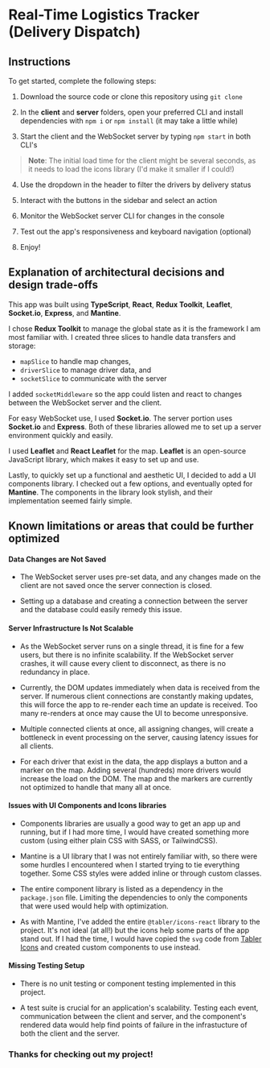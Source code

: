 # Real-Time Logistics Tracker (Delivery Dispatch)

## Instructions

To get started, complete the following steps:

1. Download the source code or clone this repository using `git clone`

2. In the **client** and **server** folders, open your preferred CLI and install dependencies with `npm i` or `npm install` (it may take a little while)

3. Start the client and the WebSocket server by typing `npm start` in both CLI's 
> **Note**: The initial load time for the client might be several seconds, as it needs to load the icons library (I'd make it smaller if I could!)

4. Use the dropdown in the header to filter the drivers by delivery status 

5. Interact with the buttons in the sidebar and select an action

6. Monitor the WebSocket server CLI for changes in the console

7. Test out the app's responsiveness and keyboard navigation (optional)

8. Enjoy!

## Explanation of architectural decisions and design trade-offs

This app was built using **TypeScript**, **React**, **Redux Toolkit**, **Leaflet**, **Socket.io**, **Express**, and **Mantine**.

I chose **Redux Toolkit** to manage the global state as it is the framework I am most familiar with. I created three slices to handle data transfers and storage:
- `mapSlice` to handle map changes,
- `driverSlice` to manage driver data, and 
- `socketSlice` to communicate with the server

I added `socketMiddleware` so the app could listen and react to changes between the WebSocket server and the client.

For easy WebSocket use, I used **Socket.io**. The server portion uses **Socket.io** and **Express**. Both of these libraries allowed me to set up a server environment quickly and easily.

I used **Leaflet** and **React Leaflet** for the map. **Leaflet** is an open-source JavaScript library, which makes it easy to set up and use.

Lastly, to quickly set up a functional and aesthetic UI, I decided to add a UI components library. I checked out a few options, and eventually opted for **Mantine**. The components in the library look stylish, and their implementation seemed fairly simple.

## Known limitations or areas that could be further optimized

#### Data Changes are Not Saved

- The WebSocket server uses pre-set data, and any changes made on the client are not saved once the server connection is closed.

- Setting up a database and creating a connection between the server and the database could easily remedy this issue.

#### Server Infrastructure Is Not Scalable

- As the WebSocket server runs on a single thread, it is fine for a few users, but there is no infinite scalability. If the WebSocket server crashes, it will cause every client to disconnect, as there is no redundancy in place.

- Currently, the DOM updates immediately when data is received from the server. If numerous client connections are constantly making updates, this will force the app to re-render each time an update is received. Too many re-renders at once may cause the UI to become unresponsive.

- Multiple connected clients at once, all assigning changes, will create a bottleneck in event processing on the server, causing latency issues for all clients.

- For each driver that exist in the data, the app displays a button and a marker on the map. Adding several (hundreds) more drivers would increase the load on the DOM. The map and the markers are currently not optimized to handle that many all at once.

#### Issues with UI Components and Icons libraries

- Components libraries are usually a good way to get an app up and running, but if I had more time, I would have created something more custom (using either plain CSS with SASS, or TailwindCSS).

- Mantine is a UI library that I was not entirely familiar with, so there were some hurdles I encountered when I started trying to tie everything together. Some CSS styles were added inline or through custom classes.

- The entire component library is listed as a dependency in the `package.json` file. Limiting the dependencies to only the components that were used would help with optimization.

- As with Mantine, I've added the entire `@tabler/icons-react` library to the project. It's not ideal (at all!) but the icons help some parts of the app stand out. If I had the time, I would have copied the `svg` code from [Tabler Icons](https://tabler.io/icons) and created custom components to use instead.

#### Missing Testing Setup

- There is no unit testing or component testing implemented in this project.

- A test suite is crucial for an application's scalability. Testing each event, communication between the client and server, and the component's rendered data would help find points of failure in the infrastucture of both the client and the server.

### Thanks for checking out my project!